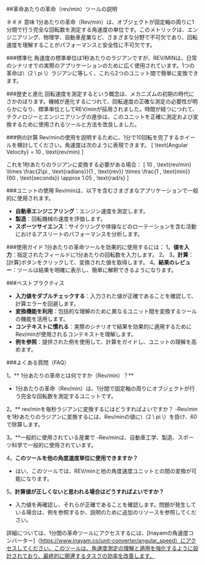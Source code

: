 ##革命あたりの革命（rev/min）ツールの説明

＃＃＃ 意味
1分あたりの革命（Rev/min）は、オブジェクトが固定軸の周りに1分間で行う完全な回転数を測定する角速度の単位です。このメトリックは、エンジニアリング、物理学、自動車産業など、さまざまな分野で不可欠であり、回転速度を理解することがパフォーマンスと安全性に不可欠です。

###標準化
角速度の標準単位は1秒あたりのラジアンですが、REV/MINは、日常のシナリオでの実際のアプリケーションのために広く使用されています。1つの革命は\（2 \ pi \）ラジアンに等しく、これら2つのユニット間で簡単に変換できます。

###歴史と進化
回転速度を測定するという概念は、メカニズムの初期の時代にさかのぼります。機械が進化するにつれて、回転速度の正確な測定の必要性が明らかになり、標準単位としてREV/minが採用されました。時間が経つにつれて、テクノロジーとエンジニアリングの進歩は、このユニットを正確に測定および変換するために使用されるツールと方法を改良しました。

###例の計算
Rev/minの使用を説明するために、1分で10回転を完了するホイールを検討してください。角速度は次のように表現できます。
\[ \text{Angular Velocity} = 10 \, \text{rev/min} \]

これを1秒あたりのラジアンに変換する必要がある場合：
\[ 10 \, \text{rev/min} \times \frac{2\pi \, \text{radians}}{1 \, \text{rev}} \times \frac{1 \, \text{min}}{60 \, \text{seconds}} \approx 1.05 \, \text{rad/s} \]

###ユニットの使用
Rev/minは、以下を含むさまざまなアプリケーションで一般的に使用されます。
-  **自動車エンジニアリング**：エンジン速度を測定します。
-  **製造**：回転機械の速度を評価します。
-  **スポーツサイエンス**：サイクリングや体操などのローテーションを含む活動におけるアスリートのパフォーマンスを分析します。

###使用ガイド
1分あたりの革命ツールを効果的に使用するには：
1。**値を入力**：指定されたフィールドに1分あたりの回転数を入力します。
2。
3。**計算**：[計算]ボタンをクリックして、変換された値を取得します。
4。**結果のレビュー**：ツールは結果を明確に表示し、簡単に解釈できるようになります。

###ベストプラクティス
-  **入力値をダブルチェックする**：入力された値が正確であることを確認して、計算エラーを回避します。
-  **変換機能を利用**：包括的な理解のために異なるユニット間を変換するツールの機能を活用します。
-  **コンテキストに慣れる**：実際のシナリオで結果を効果的に適用するためにRev/minが使用されるコンテキストを理解します。
-  **例を参照**：提供された例を使用して、計算をガイドし、ユニットの理解を高めます。

###よくある質問（FAQ）

1。** 1分あたりの革命とは何ですか（Rev/min）？**
-  1分あたりの革命（Rev/min）は、1分間で固定軸の周りにオブジェクトが行う完全な回転数を測定するユニットです。

2。** rev/minを毎秒ラジアンに変換するにはどうすればよいですか？
-Rev/minを1秒あたりのラジアンに変換するには、Rev/minの値に\（2 \ pi \）を掛け、60で除算します。

3。**一般的に使用されている産業で
-Rev/minは、自動車工学、製造、スポーツ科学で一般的に使用されています。

4。**このツールを他の角度速度単位に使用できますか？**
- はい、このツールでは、REV/minと他の角度速度ユニットとの間の変換が可能になります。

5。**計算値が正しくないと思われる場合はどうすればよいですか？**
- 入力値を再確認し、それらが正確であることを確認します。問題が発生している場合は、例を参照するか、説明のために追加のリソースを参照してください。

詳細については、1分間の革命ツールにアクセスするには、[Inayamの角速度コンバーター]（https://www.inayam.co/unit-converter/angular_speed）にアクセスしてください。このツールは、角速度測定の理解と適用を強化するように設計されており、最終的に関連するタスクの効率を改善します。